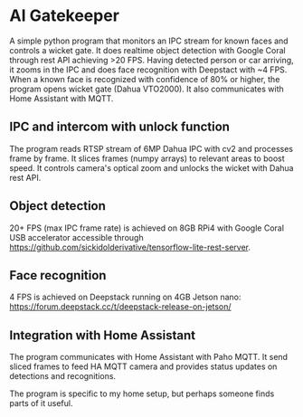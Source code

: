 # AI Gatekeeper

A simple python program that monitors an IPC stream for known faces and controls a wicket gate. It does realtime object detection with Google Coral through rest API achieving >20 FPS. Having detected person or car arriving, it zooms in the IPC and does face recognition with Deepstact with ~4 FPS. When a known face is recognized with confidence of 80% or higher, the program opens wicket gate (Dahua VTO2000). It also communicates with Home Assistant with MQTT. 

## IPC and intercom with unlock function
The program reads RTSP stream of 6MP Dahua IPC with cv2 and processes frame by frame. It slices frames (numpy arrays) to relevant areas to boost speed. It controls camera's optical zoom and unlocks the wicket with Dahua rest API.  

## Object detection
20+ FPS (max IPC frame rate) is achieved on 8GB RPi4 with Google Coral USB accelerator accessible through https://github.com/sickidolderivative/tensorflow-lite-rest-server. 

## Face recognition
4 FPS is achieved on Deepstack running on 4GB Jetson nano: https://forum.deepstack.cc/t/deepstack-release-on-jetson/ 

## Integration with Home Assistant
The program communicates with Home Assistant with Paho MQTT. It send sliced frames to feed HA MQTT camera and provides status updates on detections and recognitions.  

The program is specific to my home setup, but perhaps someone finds parts of it useful. 

